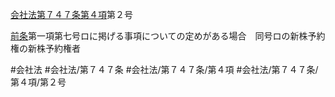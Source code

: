[会社法第７４７条第４項](会社法＿＿＿＿第７４７条第４項)第２号

[前条](会社法＿＿＿＿第７４６条第１項)第一項第七号ロに掲げる事項についての定めがある場合　同号ロの新株予約権の新株予約権者


#会社法
#会社法/第７４７条
#会社法/第７４７条/第４項
#会社法/第７４７条/第４項/第２号
